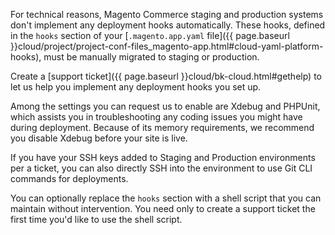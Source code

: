 <div markdown="1">

For technical reasons, Magento Commerce staging and production systems don't implement any deployment hooks automatically. These hooks, defined in the `hooks` section of your [`.magento.app.yaml` file]({{ page.baseurl }}cloud/project/project-conf-files_magento-app.html#cloud-yaml-platform-hooks), must be manually migrated to staging or production.

Create a [support ticket]({{ page.baseurl }}cloud/bk-cloud.html#gethelp) to let us help you implement any deployment hooks you set up.

Among the settings you can request us to enable are Xdebug and PHPUnit, which assists you in troubleshooting any coding issues you might have during deployment. Because of its memory requirements, we recommend you disable Xdebug before your site is live.

If you have your SSH keys added to Staging and Production environments per a ticket, you can also directly SSH into the environment to use Git CLI commands for deployments.

<div class="bs-callout bs-callout-info" id="info">
  <p>You can optionally replace the <code>hooks</code> section with a shell script that you can maintain without intervention. You need only to create a support ticket the first time you'd like to use the shell script.</p>
</div>
